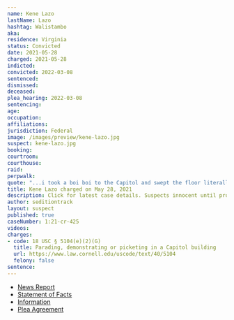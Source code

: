 ```yaml
---
name: Kene Lazo
lastName: Lazo
hashtag: Walistambo
aka:
residence: Virginia
status: Convicted
date: 2021-05-28
charged: 2021-05-28
indicted:
convicted: 2022-03-08
sentenced:
dismissed:
deceased:
plea_hearing: 2022-03-08
sentencing:
age:
occupation:
affiliations:
jurisdiction: Federal
image: /images/preview/kene-lazo.jpg
suspect: kene-lazo.jpg
booking:
courtroom:
courthouse:
raid:
perpwalk:
quote: "...i took a boi boi to the Capitol and swept the floor literally..."
title: Kene Lazo charged on May 28, 2021
description: Click for latest case details. Suspects innocent until proven guilty.
author: seditiontrack
layout: suspect
published: true
caseNumber: 1:21-cr-425
videos:
charges:
- code: 18 USC § 5104(e)(2)(G)
  title: Parading, demonstrating or picketing in a Capitol building
  url: https://www.law.cornell.edu/uscode/text/40/5104
  felony: false
sentence:
---
```

- [News Report](https://news.abs-cbn.com/news/05/29/21/walis-tambo-man-arrested-virginia-capitol-riot)
- [Statement of Facts](https://www.justice.gov/usao-dc/case-multi-defendant/file/1481041/download)
- [Information](https://www.justice.gov/usao-dc/case-multi-defendant/file/1410491/download)
- [Plea Agreement](https://www.justice.gov/usao-dc/case-multi-defendant/file/1481036/download)
